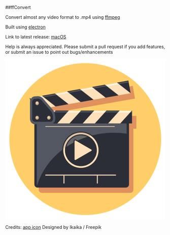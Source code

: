 ##ffConvert

Convert almost any video format to .mp4 using [ffmpeg](https://ffmpeg.org/)

Built using [electron](http://electron.atom.io/)

Link to latest release: [macOS](https://github.com/hanayik/ffConvert/releases/download/1.0.3/macOS.zip)

Help is always appreciated. Please submit a pull request if you add features, or submit an issue to point out bugs/enhancements

![ffConvert](./media/icon.png)

Credits: [app icon](http://www.freepik.com) Designed by Ikaika / Freepik
